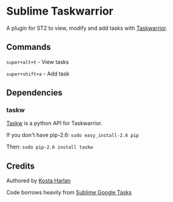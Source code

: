 # Sublime Taskwarrior

A plugin for ST2 to view, modify and add tasks with [Taskwarrior](http://www.taskwarrior.org).

## Commands

`super+alt+t` - View tasks

`super+shift+a` - Add task

## Dependencies

### taskw

[Taskw](https://github.com/ralphbean/taskw) is a python API for Taskwarrior.

If you don't have pip-2.6: `sudo easy_install-2.6 pip`

Then: `sudo pip-2.6 install taskw`

## Credits

Authored by [Kosta Harlan](http://kostaharlan.net)

Code borrows heavily from [Sublime Google Tasks](https://github.com/jpswelch/sublime-google-tasks)
